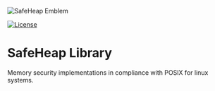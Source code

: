 ![SafeHeap Emblem](https://github.com/mikhailuwu/safeheap/blob/latest/doc/safeheap.png?raw=true)

[![License](badge)](https://img.shields.io/badge/License-GPL--3.0)

# SafeHeap Library
Memory security implementations in compliance with POSIX for linux systems.
